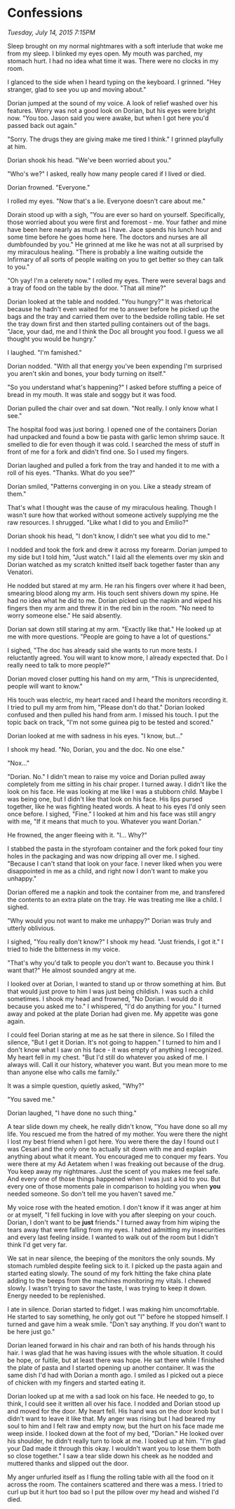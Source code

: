 # Confessions
_Tuesday, July 14, 2015 7:15PM_

Sleep brought on my normal nightmares with a soft interlude that woke me from my sleep.  I blinked my eyes open.  My mouth was parched, my stomach hurt.  I had no idea what time it was.  There were no clocks in my room.

I glanced to the side when I heard typing on the keyboard.  I grinned.  "Hey stranger, glad to see you up and moving about."  

Dorian jumped at the sound of my voice.  A look of relief washed over his features.  Worry was not a good look on Dorian, but his eyes were bright now.  "You too.  Jason said you were awake, but when I got here you'd passed back out again."

"Sorry.  The drugs they are giving make me tired I think."  I grinned playfully at him.

Dorian shook his head.  "We've been worried about you."

"Who's we?"  I asked, really how many people cared if I lived or died.

Dorian frowned.  "Everyone."

I rolled my eyes.  "Now that's a lie.  Everyone doesn't care about me."

Dorain stood up with a sigh, "You are ever so hard on yourself.  Specifically, those worried about you were first and foremost - me.  Your father and mine have been here nearly as much as I have.  Jace spends his lunch hour and some time before he goes home here.  The doctors and nurses are all dumbfounded by you."  He grinned at me like he was not at all surprised by my miraculous healing.  "There is probably a line waiting outside the Infirmary of all sorts of people waiting on you to get better so they can talk to you."

"Oh yay!  I'm a celerety now."  I rolled my eyes.  There were several bags and a tray of food on the table by the door.  "That all mine?"

Dorian looked at the table and nodded.  "You hungry?"  It was rhetorical because he hadn't even waited for me to answer before he picked up the bags and the tray and carried them over to the bedside rolling table.  He set the tray down first and then started pulling containers out of the bags.  "Jace, your dad, me and I think the Doc all brought you food.  I guess we all thought you would be hungry."

I laughed.  "I'm famished."

Dorian nodded.  "With all that energy you've been expending I'm surprised you aren't skin and bones, your body turning on itself."

"So you understand what's happening?"  I asked before stuffing a peice of bread in my mouth.  It was stale and soggy but it was food.

Dorian pulled the chair over and sat down.  "Not really.  I only know what I see."

The hospital food was just boring.  I opened one of the containers Dorian had unpacked and found a bow tie pasta with garlic lemon shrimp sauce.  It smelled to die for even though it was cold.  I searched the mess of stuff in front of me for a fork and didn't find one.  So I used my fingers.  

Dorian laughed and pulled a fork from the tray and handed it to me with a roll of his eyes.  "Thanks.  What do you see?"

Dorian smiled, "Patterns converging in on you.  Like a steady stream of them."

That's what I thought was the cause of my miraculous healing.  Though I wasn't sure how that worked without someone actively supplying me the raw resources.  I shrugged.  "Like what I did to you and Emilio?"

Dorian shook his head, "I don't know, I didn't see what you did to me."

I nodded and took the fork and drew it across my forearm.  Dorian jumped to my side but I told him, "Just watch."  I laid all the elements over my skin and Dorian watched as my scratch knitted itself back together faster than any Venatori.

He nodded but stared at my arm.  He ran his fingers over where it had been, smearing blood along my arm.  His touch sent shivers down my spine.  He had no idea what he did to me.  Dorian picked up the napkin and wiped his fingers then my arm and threw it in the red bin in the room.  "No need to worry someone else."  He said absently.

Dorian sat down still staring at my arm.  "Exactly like that."  He looked up at me with more questions.  "People are going to have a lot of questions."

I sighed, "The doc has already said she wants to run more tests.  I reluctantly agreed.  You will want to know more, I already expected that.  Do I really need to talk to more people?"

Dorian moved closer putting his hand on my arm, "This is unprecidented, people will want to know."

His touch was electric, my heart raced and I heard the monitors recording it.  I tried to pull my arm from him, "Please don't do that."  Dorian looked confused and then pulled his hand from arm.  I missed his touch.  I put the topic back on track, "I'm not some guinea pig to be tested and scored."

Dorian looked at me with sadness in his eyes.  "I know, but..."

I shook my head.  "No, Dorian, you and the doc.  No one else."

"Nox..."

"Dorian.  No." I didn't mean to raise my voice and Dorian pulled away completely from me sitting in his chair proper.  I turned away.  I didn't like the look on his face.  He was looking at me like I was a stubborn child.  Maybe I was being one, but I didn't like that look on his face.  His lips pursed together, like he was fighting heated words.  A heat to his eyes I'd only seen once before.  I sighed, "Fine."  I looked at him and his face was still angry with me, "If it means that much to you.  Whatever you want Dorian."

He frowned, the anger fleeing with it.  "I... Why?"

I stabbed the pasta in the styrofoam container and the fork poked four tiny holes in the packaging and was now dripping all over me.  I sighed.  "Because I can't stand that look on your face.  I never liked when you were disappointed in me as a child, and right now I don't want to make you unhappy."

Dorian offered me a napkin and took the container from me, and transfered the contents to an extra plate on the tray.  He was treating me like a child.  I sighed.

"Why would you not want to make me unhappy?"  Dorian was truly and utterly oblivious.

I sighed, "You really don't know?"  I shook my head.  "Just friends, I got it."  I tried to hide the bitterness in my voice.

"That's why you'd talk to people you don't want to.  Because you think I want that?"  He almost sounded angry at me.

I looked over at Dorian, I wanted to stand up or throw something at him.  But that would just prove to him I was just being childish.  I was such a child sometimes.  I shook my head and frowned, "No Dorian.  I would do it because you asked me to."  I whispered, "I'd do anything for you."  I turned away and poked at the plate Dorian had given me.  My appetite was gone again.

I could feel Dorian staring at me as he sat there in silence.  So I filled the silence, "But I get it Dorian.  It's not going to happen."  I turned to him and I don't know what I saw on his face - it was empty of anything I recognized.  My heart fell in my chest.  "But I'd still do whatever you asked of me.  I always will.  Call it our history, whatever you want.  But you mean more to me than anyone else who calls me family."

It was a simple question, quietly asked, "Why?"

"You saved me."

Dorian laughed, "I have done no such thing."

A tear slide down my cheek, he really didn't know, "You have done so all my life.  You rescued me from the hatred of my mother.  You were there the night I lost my best friend when I got here.  You were there the day I found out I was Cesari and the only one to actually sit down with me and explain anything about what it meant.  You encouraged me to conquer my fears.  You were there at my Ad Aetatem when I was freaking out because of the drug.  You keep away my nightmares.  Just the scent of you makes me feel safe.  And every one of those things happened when I was just a kid to you.  But every one of those moments pale in comparison to holding you when **you** needed someone.  So don't tell me you haven't saved me."  

My voice rose with the heated emotion.  I don't know if it was anger at him or at myself, "I fell fucking in love with you after sleeping on your couch.  Dorian, I don't want to be **just** friends."  I turned away from him wiping the tears away that were falling from my eyes.  I hated admitting my insecurities and every last feeling inside.  I wanted to walk out of the room but I didn't think I'd get very far.

We sat in near silence, the beeping of the monitors the only sounds.  My stomach rumbled despite feeling sick to it.  I picked up the pasta again and started eating slowly.  The sound of my fork hitting the fake china plate adding to the beeps from the machines monitoring my vitals.  I chewed slowly.  I wasn't trying to savor the taste, I was trying to keep it down.  Energy needed to be replenished.

I ate in silence.  Dorian started to fidget.  I was making him uncomofrtable.  He started to say something, he only got out "I" before he stopped himself.  I turned and gave him a weak smile.  "Don't say anything.  If you don't want to be here just go."

Dorian leaned forward in his chair and ran both of his hands through his hair.  I was glad that he was having issues with the whole situation.  It could be hope, or fuitile, but at least there was hope.  He sat there while I finished the plate of pasta and I started opening up another container.  It was the same dish I'd had with Dorian a month ago.  I smiled as I picked out a piece of chicken with my fingers and started eating it.  

Dorian looked up at me with a sad look on his face.  He needed to go, to think, I could see it written all over his face.  I nodded and Dorian stood up and moved for the door.  My heart fell.  His hand was on the door knob but I didn't want to leave it like that.  My anger was rising but I had beared my soul to him and I felt raw and empty now, but the hurt on his face made me weep inside.  I looked down at the foot of my bed, "Dorian."  He looked over his shoulder, he didn't really turn to look at me.  I looked up at him.  "I'm glad your Dad made it through this okay.  I wouldn't want you to lose them both so close together."  I saw a tear slide down his cheek as he nodded and muttered thanks and slipped out the door.

My anger unfurled itself as I flung the rolling table with all the food on it across the room.  The containers scattered and there was a mess.  I tried to curl up but it hurt too bad so I put the pillow over my head and wished I'd died.